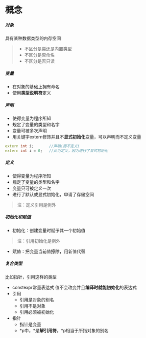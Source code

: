 <!--
author: lumos
date: 2020-12-11
title:  
tags: 
category: 
status: draft
summary: 
-->


# 概念
##### 对象
​具有某种数据类型的内存空间
>- 不区分是类还是内置类型
>- 不区分是否命名
>- 不区分是否只读
##### 变量
- 在对象的基础上拥有命名
- 使用**类型说明符**定义
##### 声明
- 使得变量为程序所知
- 规定了变量的类型和名字
- 变量可被多次声明
- 用关键字extern修饰并且不**显式初始化**变量，可以声明而不定义变量
```C++
extern int i;		//声明i而不定义i
extern int i = 0;	//此为定义，因为进行了显式初始化
```
##### 定义
- 使得变量为程序所知
- 规定了变量的类型和名字
- 变量只可被定义一次
- 进行了默认或显式初始化，申请了存储空间
>注：定义引用是例外
##### 初始化和赋值
- ​初始化：创建变量时赋予其一个初始值
>注：引用初始化是例外
- ​赋值：把变量当前值擦除，用新值代替
##### 复合类型
比如指针，引用这样的类型
- constexpr常量表达式
	值不会改变并且**编译时就能初始化**的表达式
- 引用
	- 引用是对象的别名
	- 引用不是对象
	- 引用必须被初始化
 - 指针
	- 指针是变量
	- *p中，*是**解引用符**，*p相当于所指对象的别名